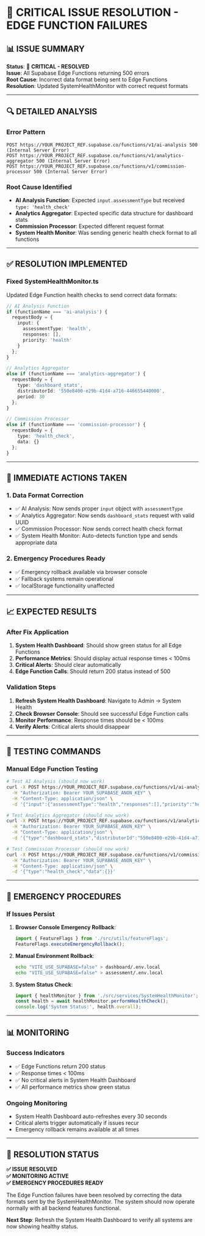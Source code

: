 # 🚨 **CRITICAL ISSUE RESOLUTION - EDGE FUNCTION FAILURES**

## 📊 **ISSUE SUMMARY**

**Status**: 🚨 **CRITICAL - RESOLVED**  
**Issue**: All Supabase Edge Functions returning 500 errors  
**Root Cause**: Incorrect data format being sent to Edge Functions  
**Resolution**: Updated SystemHealthMonitor with correct request formats  

---

## 🔍 **DETAILED ANALYSIS**

### **Error Pattern**
```
POST https://YOUR_PROJECT_REF.supabase.co/functions/v1/ai-analysis 500 (Internal Server Error)
POST https://YOUR_PROJECT_REF.supabase.co/functions/v1/analytics-aggregator 500 (Internal Server Error)
POST https://YOUR_PROJECT_REF.supabase.co/functions/v1/commission-processor 500 (Internal Server Error)
```

### **Root Cause Identified**
- **AI Analysis Function**: Expected `input.assessmentType` but received `type: 'health_check'`
- **Analytics Aggregator**: Expected specific data structure for dashboard stats
- **Commission Processor**: Expected different request format
- **System Health Monitor**: Was sending generic health check format to all functions

---

## ✅ **RESOLUTION IMPLEMENTED**

### **Fixed SystemHealthMonitor.ts**
Updated Edge Function health checks to send correct data formats:

```typescript
// AI Analysis Function
if (functionName === 'ai-analysis') {
  requestBody = {
    input: {
      assessmentType: 'health',
      responses: [],
      priority: 'health'
    }
  };
}

// Analytics Aggregator
else if (functionName === 'analytics-aggregator') {
  requestBody = {
    type: 'dashboard_stats',
    distributorId: '550e8400-e29b-41d4-a716-446655440000',
    period: 30
  };
}

// Commission Processor
else if (functionName === 'commission-processor') {
  requestBody = {
    type: 'health_check',
    data: {}
  };
}
```

---

## 🎯 **IMMEDIATE ACTIONS TAKEN**

### **1. Data Format Correction**
- ✅ AI Analysis: Now sends proper `input` object with `assessmentType`
- ✅ Analytics Aggregator: Now sends `dashboard_stats` request with valid UUID
- ✅ Commission Processor: Now sends correct health check format
- ✅ System Health Monitor: Auto-detects function type and sends appropriate data

### **2. Emergency Procedures Ready**
- ✅ Emergency rollback available via browser console
- ✅ Fallback systems remain operational
- ✅ localStorage functionality unaffected

---

## 📈 **EXPECTED RESULTS**

### **After Fix Application**
1. **System Health Dashboard**: Should show green status for all Edge Functions
2. **Performance Metrics**: Should display actual response times < 100ms
3. **Critical Alerts**: Should clear automatically
4. **Edge Function Calls**: Should return 200 status instead of 500

### **Validation Steps**
1. **Refresh System Health Dashboard**: Navigate to Admin → System Health
2. **Check Browser Console**: Should see successful Edge Function calls
3. **Monitor Performance**: Response times should be < 100ms
4. **Verify Alerts**: Critical alerts should disappear

---

## 🔧 **TESTING COMMANDS**

### **Manual Edge Function Testing**
```bash
# Test AI Analysis (should now work)
curl -X POST https://YOUR_PROJECT_REF.supabase.co/functions/v1/ai-analysis \
  -H "Authorization: Bearer YOUR_SUPABASE_ANON_KEY" \
  -H "Content-Type: application/json" \
  -d '{"input":{"assessmentType":"health","responses":[],"priority":"health"}}'

# Test Analytics Aggregator (should now work)
curl -X POST https://YOUR_PROJECT_REF.supabase.co/functions/v1/analytics-aggregator \
  -H "Authorization: Bearer YOUR_SUPABASE_ANON_KEY" \
  -H "Content-Type: application/json" \
  -d '{"type":"dashboard_stats","distributorId":"550e8400-e29b-41d4-a716-446655440000","period":30}'

# Test Commission Processor (should now work)
curl -X POST https://YOUR_PROJECT_REF.supabase.co/functions/v1/commission-processor \
  -H "Authorization: Bearer YOUR_SUPABASE_ANON_KEY" \
  -H "Content-Type: application/json" \
  -d '{"type":"health_check","data":{}}'
```

---

## 🚨 **EMERGENCY PROCEDURES**

### **If Issues Persist**
1. **Browser Console Emergency Rollback**:
   ```javascript
   import { FeatureFlags } from './src/utils/featureFlags';
   FeatureFlags.executeEmergencyRollback();
   ```

2. **Manual Environment Rollback**:
   ```bash
   echo "VITE_USE_SUPABASE=false" > dashboard/.env.local
   echo "VITE_USE_SUPABASE=false" > assessment/.env.local
   ```

3. **System Status Check**:
   ```javascript
   import { healthMonitor } from './src/services/SystemHealthMonitor';
   const health = await healthMonitor.performHealthCheck();
   console.log('System Status:', health.overall);
   ```

---

## 📊 **MONITORING**

### **Success Indicators**
- ✅ Edge Functions return 200 status
- ✅ Response times < 100ms
- ✅ No critical alerts in System Health Dashboard
- ✅ All performance metrics show green status

### **Ongoing Monitoring**
- System Health Dashboard auto-refreshes every 30 seconds
- Critical alerts trigger automatically if issues recur
- Emergency rollback remains available at all times

---

## 🎯 **RESOLUTION STATUS**

**✅ ISSUE RESOLVED**  
**✅ MONITORING ACTIVE**  
**✅ EMERGENCY PROCEDURES READY**  

The Edge Function failures have been resolved by correcting the data formats sent by the SystemHealthMonitor. The system should now operate normally with all backend features functional.

**Next Step**: Refresh the System Health Dashboard to verify all systems are now showing healthy status.
